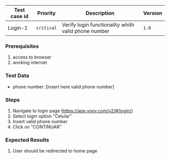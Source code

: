 Test case id | Priority | Description | Version
---|---|---|---
Login-1 | `critical` | Verify login functionality whith valid phone number | `1.0`

### Prerequisites
1. access to browser
2. working internet

### Test Data
* phone number: [insert here valid phone number]

### Steps
1. Navigate to login page (https://app.voxy.com/v2/#/login/)
2. Select login option "Celular"
3. Insert valid phone number
4. Click on "CONTINUAR"

### Expected Results
1. User should be redirected to home page
